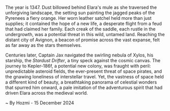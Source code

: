
The year is 1347.  Dust billowed behind Elara's mule as she traversed the unforgiving landscape, the setting sun painting the jagged peaks of the Pyrenees a fiery orange. Her worn leather satchel held more than just supplies; it contained the hope of a new life, a desperate flight from a feud that had claimed her family.  Each creak of the saddle, each rustle in the undergrowth, was a potential threat in this wild, untamed land.  Reaching the distant city of Avignon, a beacon of promise across the vast expanse, felt as far away as the stars themselves.

Centuries later, Captain Jax navigated the swirling nebula of Xylos, his starship, the *Stardust Drifter*, a tiny speck against the cosmic canvas.  The journey to Kepler-186f, a potential new colony, was fraught with peril: unpredictable asteroid fields, the ever-present threat of space pirates, and the gnawing loneliness of interstellar travel.  Yet, the vastness of space held a different kind of beauty, a breathtaking panorama of celestial wonders that spurred him onward, a pale imitation of the adventurous spirit that had driven Elara across the medieval world.

~ By Hozmi - 15 December 2024
